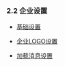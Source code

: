 ### 2.2 企业设置

* [基础设置](/基础设置)

* [企业LOGO设置](/guan-li-yuan-shou-ce/qi-ye-hou-tai/qi-ye-she-zhi/qi-ye-logo-she-zhi.md)

* [加载消息设置](/guan-li-yuan-shou-ce/qi-ye-hou-tai/qi-ye-she-zhi/jia-zai-xiao-xi-she-zhi.md)